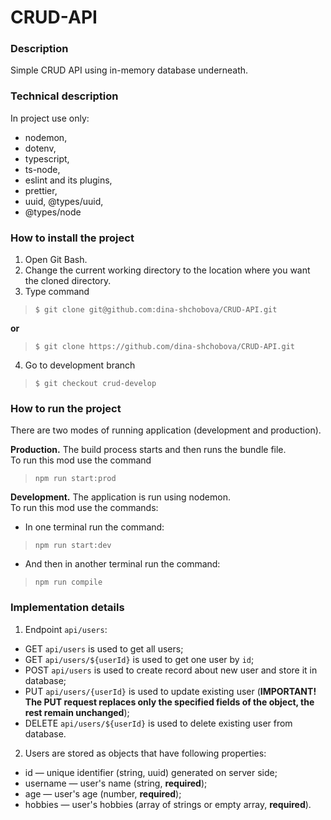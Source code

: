 # CRUD-API

### Description

Simple CRUD API using in-memory database underneath.

### Technical description

In project use only:
- nodemon,
- dotenv,
- typescript,
- ts-node,
- eslint and its plugins,
- prettier,
- uuid, @types/uuid,
- @types/node

### How to install the project
1. Open Git Bash.
2. Change the current working directory to the location where you want the cloned directory.
3. Type command
> `$ git clone git@github.com:dina-shchobova/CRUD-API.git`

**or**
> `$ git clone https://github.com/dina-shchobova/CRUD-API.git`

4. Go to development branch
> `$ git checkout crud-develop`

### How to run the project

There are two modes of running application (development and production).

**Production.** The build process starts and then runs the bundle file.  
To run this mod use the command
> `npm run start:prod`

**Development.** The application is run using nodemon.  
To run this mod use the commands:

- In one terminal run the command:
> `npm run start:dev`
- And then in another terminal run the command:
> `npm run compile`

### Implementation details
1. Endpoint `api/users`:
- GET `api/users` is used to get all users;
- GET `api/users/${userId}` is used to get one user by `id`;
- POST `api/users` is used to create record about new user and store it in database;
- PUT `api/users/{userId}` is used to update existing user (**IMPORTANT! The PUT
  request replaces only the specified fields of the object, the rest remain unchanged**);
- DELETE `api/users/${userId}` is used to delete existing user from database.

2. Users are stored as objects that have following properties:
- id — unique identifier (string, uuid) generated on server side;
- username — user's name (string, **required**);
- age — user's age (number, **required**);
- hobbies — user's hobbies (array of strings or empty array, **required**).

